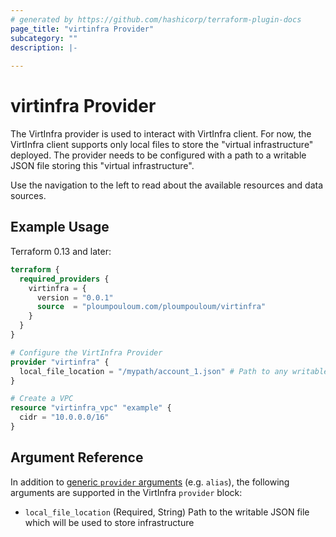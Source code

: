 ```yaml
---
# generated by https://github.com/hashicorp/terraform-plugin-docs
page_title: "virtinfra Provider"
subcategory: ""
description: |-
  
---
```


# virtinfra Provider

The VirtInfra provider is used to interact with VirtInfra client. For now, the VirtInfra client supports
only local files to store the "virtual infrastructure" deployed. The provider needs to be configured with
a path to a writable JSON file storing this "virtual infrastructure".

Use the navigation to the left to read about the available resources and data sources.

## Example Usage

Terraform 0.13 and later:

```terraform
terraform {
  required_providers {
    virtinfra = {
      version = "0.0.1"
      source  = "ploumpouloum.com/ploumpouloum/virtinfra"
    }
  }
}

# Configure the VirtInfra Provider
provider "virtinfra" {
  local_file_location = "/mypath/account_1.json" # Path to any writable JSON file to store infrastructure
}

# Create a VPC
resource "virtinfra_vpc" "example" {
  cidr = "10.0.0.0/16"
}
```

## Argument Reference

In addition to [generic `provider` arguments](https://www.terraform.io/docs/configuration/providers.html)
(e.g. `alias`), the following arguments are supported in the VirtInfra
 `provider` block:

* `local_file_location` (Required, String) Path to the writable JSON file which will be used to store infrastructure 

